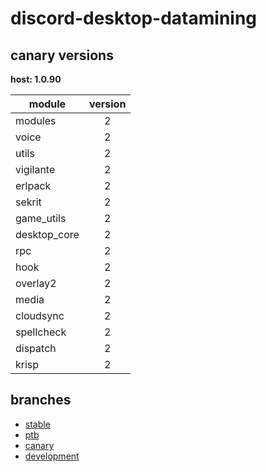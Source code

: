 # discord-desktop-datamining

## canary versions

**host: 1.0.90**

| module | version |
| ------ | :-----: |
| modules | 2 |
| voice | 2 |
| utils | 2 |
| vigilante | 2 |
| erlpack | 2 |
| sekrit | 2 |
| game_utils | 2 |
| desktop_core | 2 |
| rpc | 2 |
| hook | 2 |
| overlay2 | 2 |
| media | 2 |
| cloudsync | 2 |
| spellcheck | 2 |
| dispatch | 2 |
| krisp | 2 |

## branches

- [stable](https://github.com/OpenAsar/discord-desktop-datamining/tree/stable)
- [ptb](https://github.com/OpenAsar/discord-desktop-datamining/tree/ptb)
- [canary](https://github.com/OpenAsar/discord-desktop-datamining/tree/canary)
- [development](https://github.com/OpenAsar/discord-desktop-datamining/tree/development)
